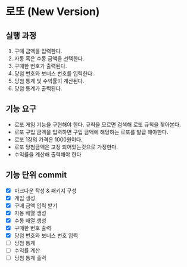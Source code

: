로또 (New Version)
=================

실행 과정
----------------
1. 구매 금액을 입력한다.
2. 자동 혹은 수동 금액을 선택한다.
3. 구매한 번호가 출력된다.
4. 당첨 번호와 보너스 번호를 입력한다.
5. 당첨 통계 및 수익률이 계산된다.
6. 당첨 통계가 출력된다.

기능 요구
---------
* 로또 게임 기능을 구현해야 한다. 규칙을 모르면 검색해 로또 규칙을 찾아본다.
* 로또 구입 금액을 입력하면 구입 금액에 해당하는 로또를 발급 해야한다.
* 로또 1장의 가격은 1000원이다.
* 로또 당첨금액은 고정 되어있는것으로 가정한다.
* 수익률을 계산해 출력해야 한다

기능 단위 commit
---------------
- [x] 마크다운 작성 & 패키지 구성
- [x] 게임 생성
- [x] 구매 금액 입력 받기
- [x] 자동 배열 생성
- [x] 수동 배열 생성
- [x] 구매한 번호 출력
- [x] 당첨 번호와 보너스 번호 입력
- [ ] 당첨 통계
- [ ] 수익률 계산
- [ ] 당첨 통계 출력 